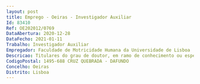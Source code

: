 ```yaml
--- 
layout: post
title: Emprego - Oeiras - Investigador Auxiliar
Id: 83410
Ref: OE202012/0769
DataAbertura: 2020-12-28
DataFecho: 2021-01-11
Trabalho: Investigador Auxiliar
Empregador: Faculdade de Motricidade Humana da Universidade de Lisboa
Descricao: Titulares do grau de doutor, em ramo de conhecimento ou especialidade que abranja a área científica de Motricidade Humana ou área científica afim, bem como aqueles(as) a quem, nos termos do Decreto Lei n.º 341 2007, de 12 de outubro, regulado pela Portaria n.º 227 2017, de 25 de julho, foi reconhecida a totalidade dos direitos inerentes à titularidade do grau de Doutor, ou a quem,  nos termos do Decreto Lei n.º 283 83, de 21 de junho, haja sido concedida equivalência ou reconhecimento ao grau de Doutor e sejam ainda detentores(as) de um currículo científico e profissional que revele um perfil adequado a` atividade a desenvolver.
CodigoPostal: 1495-688 CRUZ QUEBRADA - DAFUNDO
Concelho: Oeiras
Distrito: Lisboa
--- 
```

